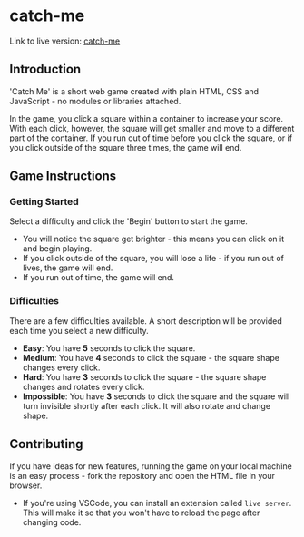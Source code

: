 # catch-me

Link to live version: [catch-me](https://quevdev-catch-me.netlify.app/)

## Introduction

'Catch Me' is a short web game created with plain HTML, CSS and JavaScript - no modules or libraries attached.

In the game, you click a square within a container to increase your score. With each click, however, the square will get smaller and move to a different part of the container. If you run out of time before you click the square, or if you click outside of the square three times, the game will end.

## Game Instructions

### Getting Started

Select a difficulty and click the 'Begin' button to start the game.

- You will notice the square get brighter - this means you can click on it and begin playing.
- If you click outside of the square, you will lose a life - if you run out of lives, the game will end.
- If you run out of time, the game will end.

### Difficulties

There are a few difficulties available. A short description will be provided each time you select a new difficulty.

- **Easy**: You have **5** seconds to click the square.
- **Medium**: You have **4** seconds to click the square - the square shape changes every click.
- **Hard**: You have **3** seconds to click the square - the square shape changes and rotates every click.
- **Impossible**: You have **3** seconds to click the square and the square will turn invisible shortly after each click. It will also rotate and change shape.

## Contributing

If you have ideas for new features, running the game on your local machine is an easy process - fork the repository and open the HTML file in your browser.

- If you're using VSCode, you can install an extension called `live server`. This will make it so that you won't have to reload the page after changing code.
